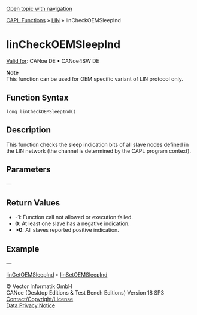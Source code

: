 [Open topic with navigation](../../../../../CANoeDEFamily.htm#Topics/CAPLFunctions/LIN/Functions/CAPLfunctionLINCheckOEMSleepInd.md)

[CAPL Functions](../../CAPLfunctions.md) » [LIN](../CAPLfunctionsLINOverview.md) » linCheckOEMSleepInd

# linCheckOEMSleepInd

[Valid for](../../../Shared/FeatureAvailability.md): CANoe DE • CANoe4SW DE

**Note**  
This function can be used for OEM specific variant of LIN protocol only.

## Function Syntax

```plaintext
long linCheckOEMSleepInd()
```

## Description

This function checks the sleep indication bits of all slave nodes defined in the LIN network (the channel is determined by the CAPL program context).

## Parameters

—

## Return Values

- **-1**: Function call not allowed or execution failed.
- **0**: At least one slave has a negative indication.
- **>0**: All slaves reported positive indication.

## Example

—

[linGetOEMSleepInd](CAPLfunctionLINGetOEMSleepInd.md) • [linSetOEMSleepInd](CAPLfunctionLINSetOEMSleepInd.md)

© Vector Informatik GmbH  
CANoe (Desktop Editions & Test Bench Editions) Version 18 SP3  
[Contact/Copyright/License](../../../Shared/ContactCopyrightLicense.md)  
[Data Privacy Notice](https://www.vector.com/int/en/company/get-info/privacy-policy/)
